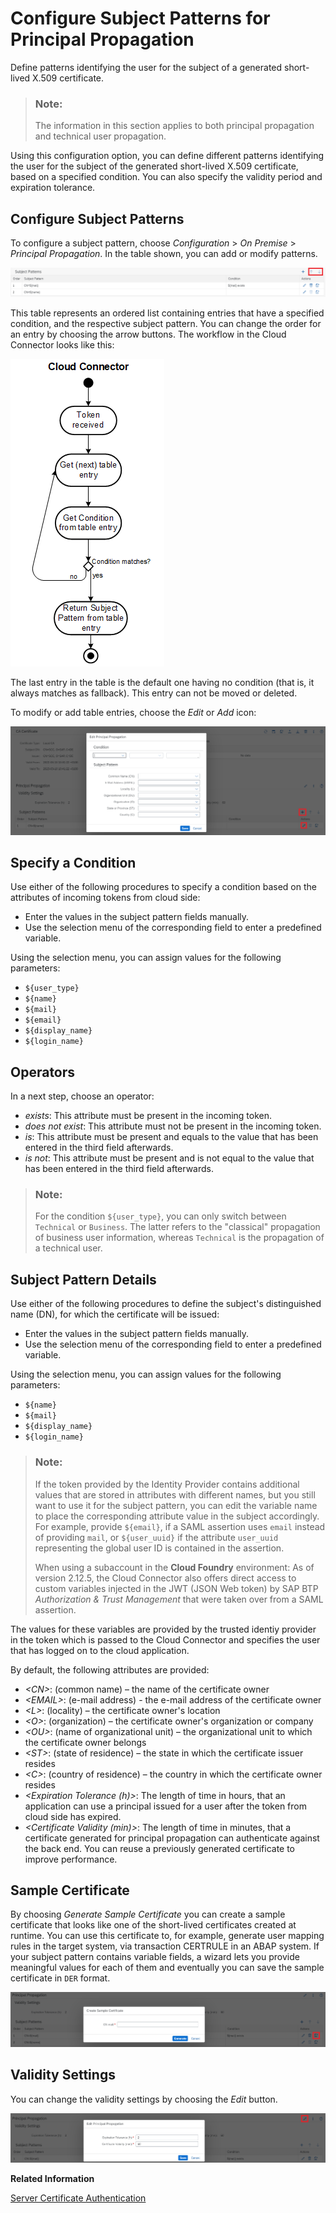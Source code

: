 <!-- loio58803a25e5894d759e0df1c5513b41ed -->

# Configure Subject Patterns for Principal Propagation

Define patterns identifying the user for the subject of a generated short-lived X.509 certificate.

> ### Note:  
> The information in this section applies to both principal propagation and technical user propagation.

Using this configuration option, you can define different patterns identifying the user for the subject of the generated short-lived X.509 certificate, based on a specified condition. You can also specify the validity period and expiration tolerance.



## Configure Subject Patterns

To configure a subject pattern, choose *Configuration* \> *On Premise* \> *Principal Propagation*. In the table shown, you can add or modify patterns.

![](images/SCC_SubjectPattern_-_Configure_83c48da.png)

This table represents an ordered list containing entries that have a specified condition, and the respective subject pattern. You can change the order for an entry by choosing the arrow buttons. The workflow in the Cloud Connector looks like this:

![](images/SCC_SubjectPattern_-_Workflow_2c30b05.png)

The last entry in the table is the default one having no condition \(that is, it always matches as fallback\). This entry can not be moved or deleted.

To modify or add table entries, choose the *Edit* or *Add* icon:

![](images/SCC_SubjectPattern_-_Edit_0a53b56.png)



<a name="loio58803a25e5894d759e0df1c5513b41ed__section_xw1_mqn_zbb"/>

## Specify a Condition

Use either of the following procedures to specify a condition based on the attributes of incoming tokens from cloud side:

-   Enter the values in the subject pattern fields manually.
-   Use the selection menu of the corresponding field to enter a predefined variable.

Using the selection menu, you can assign values for the following parameters:

-   `${user_type}`
-   `${name}`
-   `${mail}`
-   `${email}`
-   `${display_name}`
-   `${login_name}` 



<a name="loio58803a25e5894d759e0df1c5513b41ed__section_fgn_43m_1vb"/>

## Operators

In a next step, choose an operator:

-   *exists*: This attribute must be present in the incoming token.
-   *does not exist*: This attribute must not be present in the incoming token.
-   *is*: This attribute must be present and equals to the value that has been entered in the third field afterwards.
-   *is not*: This attribute must be present and is not equal to the value that has been entered in the third field afterwards.

> ### Note:  
> For the condition `${user_type}`, you can only switch between `Technical` or `Business`. The latter refers to the "classical" propagation of business user information, whereas `Technical` is the propagation of a technical user.



<a name="loio58803a25e5894d759e0df1c5513b41ed__section_zds_23m_1vb"/>

## Subject Pattern Details

Use either of the following procedures to define the subject's distinguished name \(DN\), for which the certificate will be issued:

-   Enter the values in the subject pattern fields manually.
-   Use the selection menu of the corresponding field to enter a predefined variable.

Using the selection menu, you can assign values for the following parameters:

-   `${name}`
-   `${mail}`
-   `${display_name}`
-   `${login_name}` 

> ### Note:  
> If the token provided by the Identity Provider contains additional values that are stored in attributes with different names, but you still want to use it for the subject pattern, you can edit the variable name to place the corresponding attribute value in the subject accordingly. For example, provide `${email}`, if a SAML assertion uses `email` instead of providing `mail`, or `${user_uuid}` if the attribute `user_uuid` representing the global user ID is contained in the assertion.
> 
> When using a subaccount in the **Cloud Foundry** environment: As of version 2.12.5, the Cloud Connector also offers direct access to custom variables injected in the JWT \(JSON Web token\) by SAP BTP *Authorization & Trust Management* that were taken over from a SAML assertion.

The values for these variables are provided by the trusted identiy provider in the token which is passed to the Cloud Connector and specifies the user that has logged on to the cloud application.

By default, the following attributes are provided:

-   *<CN\>*: \(common name\) – the name of the certificate owner
-   *<EMAIL\>*: \(e-mail address\) - the e-mail address of the certificate owner
-   *<L\>*: \(locality\) – the certificate owner's location
-   *<O\>*: \(organization\) – the certificate owner's organization or company
-   *<OU\>*: \(name of organizational unit\) – the organizational unit to which the certificate owner belongs
-   *<ST\>*: \(state of residence\) – the state in which the certificate issuer resides
-   *<C\>*: \(country of residence\) – the country in which the certificate owner resides
-   *<Expiration Tolerance \(h\)\>*: The length of time in hours, that an application can use a principal issued for a user after the token from cloud side has expired.
-   *<Certificate Validity \(min\)\>*: The length of time in minutes, that a certificate generated for principal propagation can authenticate against the back end. You can reuse a previously generated certificate to improve performance.



<a name="loio58803a25e5894d759e0df1c5513b41ed__section_iz1_mqn_zbb"/>

## Sample Certificate

By choosing *Generate Sample Certificate* you can create a sample certificate that looks like one of the short-lived certificates created at runtime. You can use this certificate to, for example, generate user mapping rules in the target system, via transaction CERTRULE in an ABAP system. If your subject pattern contains variable fields, a wizard lets you provide meaningful values for each of them and eventually you can save the sample certificate in `DER` format.

![](images/SCC_SubjectPattern_-_SampleCertificate_8a00fae.png)



<a name="loio58803a25e5894d759e0df1c5513b41ed__section_tqr_wjm_1vb"/>

## Validity Settings

You can change the validity settings by choosing the *Edit* button.

![](images/SCC_SubjectPattern_-_Validity_c6975b3.png)

**Related Information**  


[Server Certificate Authentication](server-certificate-authentication-e75d7f1.md "Create and configure a Server Certificate destination for an application in the Cloud Foundry environment.")

